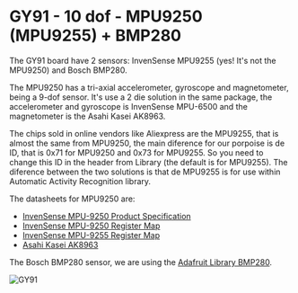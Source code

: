 # GY91 - 10 dof - MPU9250 (MPU9255) + BMP280

The GY91 board have 2 sensors: InvenSense MPU9255 (yes! It's not the MPU9250) and Bosch BMP280.

The MPU9250 has a tri-axial accelerometer, gyroscope and magnetometer, being a 9-dof sensor. It's use a 2 die solution in the same package, the accelerometer and gyroscope is InvenSense MPU-6500 and the magnetometer is the Asahi Kasei AK8963.

The chips sold in online vendors like Aliexpress are the MPU9255, that is almost the same from MPU9250, the main diference for our porpoise is de ID, that is 0x71 for MPU9250 and 0x73 for MPU9255. So you need to change this ID in the header from Library (the default is for MPU9255). The diference between the two solutions is that de MPU9255 is for use within Automatic Activity Recognition library.

The datasheets for MPU9250 are:
* [InvenSense MPU-9250 Product Specification](https://github.com/ricardozago/GY91-MPU9250-BMP280/blob/master/Datasheet/PS-MPU-9250A-01-v1.1.pdf)
* [InvenSense MPU-9250 Register Map](https://github.com/ricardozago/GY91-MPU9250-BMP280/blob/master/Datasheet/RM-MPU-9250A-00-v1.6.pdf)
* [InvenSense MPU-9255 Register Map](https://github.com/ricardozago/GY91-MPU9250-BMP280/blob/master/Datasheet/MPU-9255-Register-Map.pdf)
* [Asahi Kasei AK8963](https://github.com/ricardozago/GY91-MPU9250-BMP280/blob/master/Datasheet/ak8963c-datasheet.pdf)

The Bosch BMP280 sensor, we are using the [Adafruit Library BMP280](https://github.com/adafruit/Adafruit_BMP280_Library).

![GY91](https://github.com/ricardozago/GY91-MPU9250-BMP280/blob/master/Images/GY91.jpg)
